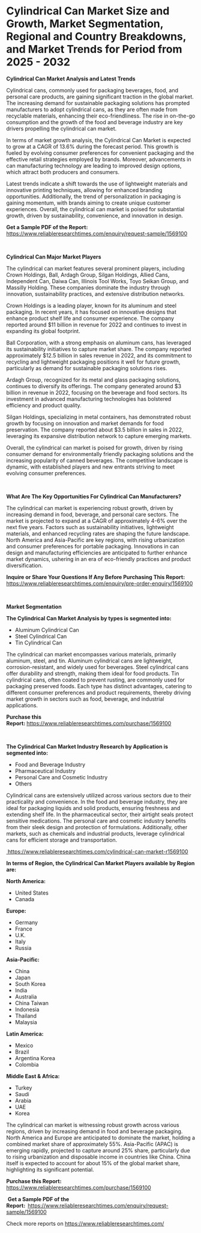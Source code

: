 <p><h1>Cylindrical Can Market Size and Growth, Market Segmentation, Regional and Country Breakdowns, and Market Trends for Period from 2025 -  2032</h1></p><p><strong>Cylindrical Can Market Analysis and Latest Trends</strong></p>
<p><p>Cylindrical cans, commonly used for packaging beverages, food, and personal care products, are gaining significant traction in the global market. The increasing demand for sustainable packaging solutions has prompted manufacturers to adopt cylindrical cans, as they are often made from recyclable materials, enhancing their eco-friendliness. The rise in on-the-go consumption and the growth of the food and beverage industry are key drivers propelling the cylindrical can market.</p><p>In terms of market growth analysis, the Cylindrical Can Market is expected to grow at a CAGR of 13.6% during the forecast period. This growth is fueled by evolving consumer preferences for convenient packaging and the effective retail strategies employed by brands. Moreover, advancements in can manufacturing technology are leading to improved design options, which attract both producers and consumers. </p><p>Latest trends indicate a shift towards the use of lightweight materials and innovative printing techniques, allowing for enhanced branding opportunities. Additionally, the trend of personalization in packaging is gaining momentum, with brands aiming to create unique customer experiences. Overall, the cylindrical can market is poised for substantial growth, driven by sustainability, convenience, and innovation in design.</p></p>
<p><strong>Get a Sample PDF of the Report:&nbsp;</strong> <a href="https://www.reliableresearchtimes.com/enquiry/request-sample/1569100?utm_campaign=3252&utm_medium=2&utm_source=Github&utm_content=ia&utm_term=05042025&utm_id=cylindrical-can">https://www.reliableresearchtimes.com/enquiry/request-sample/1569100</a></p>
<p>&nbsp;</p>
<p><strong>Cylindrical Can Major Market Players</strong></p>
<p><p>The cylindrical can market features several prominent players, including Crown Holdings, Ball, Ardagh Group, Silgan Holdings, Allied Cans, Independent Can, Daiwa Can, Illinois Tool Works, Toyo Seikan Group, and Massilly Holding. These companies dominate the industry through innovation, sustainability practices, and extensive distribution networks.</p><p>Crown Holdings is a leading player, known for its aluminum and steel packaging. In recent years, it has focused on innovative designs that enhance product shelf life and consumer experience. The company reported around $11 billion in revenue for 2022 and continues to invest in expanding its global footprint.</p><p>Ball Corporation, with a strong emphasis on aluminum cans, has leveraged its sustainability initiatives to capture market share. The company reported approximately $12.5 billion in sales revenue in 2022, and its commitment to recycling and lightweight packaging positions it well for future growth, particularly as demand for sustainable packaging solutions rises.</p><p>Ardagh Group, recognized for its metal and glass packaging solutions, continues to diversify its offerings. The company generated around $3 billion in revenue in 2022, focusing on the beverage and food sectors. Its investment in advanced manufacturing technologies has bolstered efficiency and product quality.</p><p>Silgan Holdings, specializing in metal containers, has demonstrated robust growth by focusing on innovation and market demands for food preservation. The company reported about $3.5 billion in sales in 2022, leveraging its expansive distribution network to capture emerging markets.</p><p>Overall, the cylindrical can market is poised for growth, driven by rising consumer demand for environmentally friendly packaging solutions and the increasing popularity of canned beverages. The competitive landscape is dynamic, with established players and new entrants striving to meet evolving consumer preferences.</p></p>
<p>&nbsp;</p>
<p><strong>What Are The Key Opportunities For Cylindrical Can Manufacturers?</strong></p>
<p><p>The cylindrical can market is experiencing robust growth, driven by increasing demand in food, beverage, and personal care sectors. The market is projected to expand at a CAGR of approximately 4-6% over the next five years. Factors such as sustainability initiatives, lightweight materials, and enhanced recycling rates are shaping the future landscape. North America and Asia-Pacific are key regions, with rising urbanization and consumer preferences for portable packaging. Innovations in can design and manufacturing efficiencies are anticipated to further enhance market dynamics, ushering in an era of eco-friendly practices and product diversification.</p></p>
<p><strong>Inquire or Share Your Questions If Any Before Purchasing This Report:</strong> <a href="https://www.reliableresearchtimes.com/enquiry/pre-order-enquiry/1569100?utm_campaign=3252&utm_medium=2&utm_source=Github&utm_content=ia&utm_term=05042025&utm_id=cylindrical-can">https://www.reliableresearchtimes.com/enquiry/pre-order-enquiry/1569100</a></p>
<p>&nbsp;</p>
<p><strong>Market Segmentation</strong></p>
<p><strong>The Cylindrical Can Market Analysis by types is segmented into:</strong></p>
<p><ul><li>Aluminum Cylindrical Can</li><li>Steel Cylindrical Can</li><li>Tin Cylindrical Can</li></ul></p>
<p><p>The cylindrical can market encompasses various materials, primarily aluminum, steel, and tin. Aluminum cylindrical cans are lightweight, corrosion-resistant, and widely used for beverages. Steel cylindrical cans offer durability and strength, making them ideal for food products. Tin cylindrical cans, often coated to prevent rusting, are commonly used for packaging preserved foods. Each type has distinct advantages, catering to different consumer preferences and product requirements, thereby driving market growth in sectors such as food, beverage, and industrial applications.</p></p>
<p><strong>Purchase this Report:&nbsp;</strong><a href="https://www.reliableresearchtimes.com/purchase/1569100?utm_campaign=3252&utm_medium=2&utm_source=Github&utm_content=ia&utm_term=05042025&utm_id=cylindrical-can">https://www.reliableresearchtimes.com/purchase/1569100</a></p>
<p>&nbsp;</p>
<p><strong>The Cylindrical Can Market Industry Research by Application is segmented into:</strong></p>
<p><ul><li>Food and Beverage Industry</li><li>Pharmaceutical Industry</li><li>Personal Care and Cosmetic Industry</li><li>Others</li></ul></p>
<p><p>Cylindrical cans are extensively utilized across various sectors due to their practicality and convenience. In the food and beverage industry, they are ideal for packaging liquids and solid products, ensuring freshness and extending shelf life. In the pharmaceutical sector, their airtight seals protect sensitive medications. The personal care and cosmetic industry benefits from their sleek design and protection of formulations. Additionally, other markets, such as chemicals and industrial products, leverage cylindrical cans for efficient storage and transportation.</p></p>
<p><a href="https://www.reliableresearchtimes.com/cylindrical-can-market-r1569100?utm_campaign=3252&utm_medium=2&utm_source=Github&utm_content=ia&utm_term=05042025&utm_id=cylindrical-can">&nbsp;https://www.reliableresearchtimes.com/cylindrical-can-market-r1569100</a></p>
<p><strong>In terms of Region, the Cylindrical Can Market Players available by Region are:</strong></p>
<p>
    <p> <strong> North America: </strong>
        <ul>
            <li>United States</li>
            <li>Canada</li>
        </ul>
        </p> 
    <p> <strong> Europe: </strong>
        <ul>
            <li>Germany</li>
            <li>France</li>
            <li>U.K.</li>
            <li>Italy</li>
            <li>Russia</li>
        </ul>
        </p> 
    <p> <strong> Asia-Pacific: </strong>
        <ul>
            <li>China</li>
            <li>Japan</li>
            <li>South Korea</li>
            <li>India</li>
            <li>Australia</li>
            <li>China Taiwan</li>
            <li>Indonesia</li>
            <li>Thailand</li>
            <li>Malaysia</li>
        </ul>
        </p> 
    <p> <strong> Latin America: </strong>
        <ul>
            <li>Mexico</li>
            <li>Brazil</li>
            <li>Argentina Korea</li>
            <li>Colombia</li>
        </ul>
        </p> 
    <p> <strong> Middle East & Africa: </strong>
        <ul>
            <li>Turkey</li>
            <li>Saudi</li>
            <li>Arabia</li>
            <li>UAE</li>
            <li>Korea</li>
        </ul>
    </p>
    </p>
<p><p>The cylindrical can market is witnessing robust growth across various regions, driven by increasing demand in food and beverage packaging. North America and Europe are anticipated to dominate the market, holding a combined market share of approximately 55%. Asia-Pacific (APAC) is emerging rapidly, projected to capture around 25% share, particularly due to rising urbanization and disposable income in countries like China. China itself is expected to account for about 15% of the global market share, highlighting its significant potential.</p></p>
<p><strong>Purchase this Report: </strong><a href="https://www.reliableresearchtimes.com/purchase/1569100?utm_campaign=3252&utm_medium=2&utm_source=Github&utm_content=ia&utm_term=05042025&utm_id=cylindrical-can">https://www.reliableresearchtimes.com/purchase/1569100</a></p>
<p>&nbsp;<strong>Get a Sample PDF of the Report:&nbsp;&nbsp;</strong><a href="https://www.reliableresearchtimes.com/enquiry/request-sample/1569100?utm_campaign=3252&utm_medium=2&utm_source=Github&utm_content=ia&utm_term=05042025&utm_id=cylindrical-can">https://www.reliableresearchtimes.com/enquiry/request-sample/1569100</a></p>
<p><strong></strong></p>
<p>Check more reports on <a href="https://www.reliableresearchtimes.com/?utm_campaign=3252&utm_medium=2&utm_source=Github&utm_content=ia&utm_term=05042025&utm_id=cylindrical-can">https://www.reliableresearchtimes.com/</a></p>